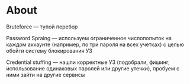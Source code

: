 # About

Bruteforce — тупой перебор

Password Spraing — используем ограниченное числопопыток на каждом аккаунте (например, по три пароля на всех учетках) с целью обойти систему блокирования УЗ

Credential stuffing — нашли корректные УЗ (подобрали, фишинг, использование одинаковых паролей или другие утечки), пробуем с ними зайти на другие сервисы
